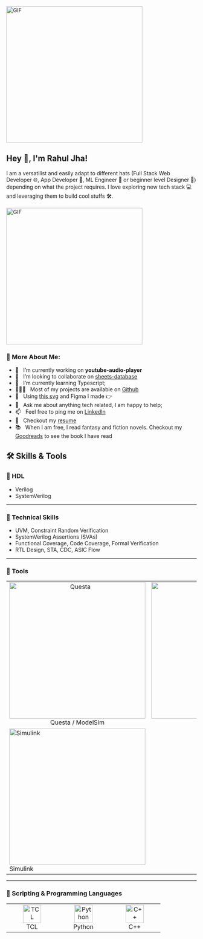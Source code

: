 <img align="center" alt="GIF" src="https://gist.githubusercontent.com/Prince-Shivaram/3ace2c813ca49546f3f5f20cd03a2d3e/raw/6058e76860d16ee29df949da3166b3653959318f/hello.gif" href="https://github.com/sp-xd" width="360px"/>

## Hey 👋, I'm Rahul Jha!


I am a versatilist and easily adapt to different hats (Full Stack Web Developer 🌐, App Developer 📱, ML Engineer 🤖 or beginner level Designer 🎨) depending on what the project requires. I love exploring new tech stack 💻 and leveraging them to build cool stuffs 🛠️. 
<br/>
<br/>
<img align="center" alt="GIF" src="https://github.com/SP-XD/SP-XD/blob/main/images/dev-working_rounded.gif?raw=true" href="https://github.com/sp-xd" width="360px"/>
  
### 🧐 More About Me:

- 🔭 &nbsp; I’m currently working on **youtube-audio-player**
- 🤝 &nbsp; I’m looking to collaborate on [sheets-database](https://github.com/rahul-jha98/sheets-database)
- 🌱 &nbsp; I’m currently learning Typescript; 
- 👨🏻‍💻 &nbsp; Most of my projects are available on [Github](https://github.com/rahul-jha98?tab=repositories)
- 🎨 &nbsp; Using [this svg](https://storyset.com/illustration/javascript-frameworks/amico) and Figma I made 👉
- 💬 &nbsp; Ask me about anything tech related, I am happy to help;
- 📫 &nbsp; Feel free to ping me on [LinkedIn](https://www.linkedin.com/in/rahul-jha98/)
- 📝 &nbsp; Checkout my [resume](https://drive.google.com/file/d/1ZpR5pVBTnl_Qybq7GE3MGy1SB1JehVSE/view?usp=sharing)
- 📚 &nbsp; When I am free, I read fantasy and fiction novels. Checkout my [Goodreads](https://www.goodreads.com/rahul-jha98) to see the book I have read


   
## 🛠️ Skills & Tools

### 🔹 HDL
- Verilog  
- SystemVerilog  

---

### 🔹 Technical Skills
- UVM, Constraint Random Verification  
- SystemVerilog Assertions (SVAs)  
- Functional Coverage, Code Coverage, Formal Verification  
- RTL Design, STA, CDC, ASIC Flow  

---
### 🔹 Tools
<table>
  <tr>
    <td align="center" width="120">
      <img src="https://upload.wikimedia.org/wikipedia/commons/9/99/ModelSim_logo.png" width="360px" alt="Questa"/>
      <br>Questa / ModelSim
    </td>
    <td align="center" width="120">
      <img src="https://seeklogo.com/images/X/xilinx-logo-615BBA9F9E-seeklogo.com.png" width="360px" alt="Vivado"/>
      <br>Xilinx Vivado
    </td>
    <td align="center" width="120">
      <img src="https://img.icons8.com/?size=512&id=117562&format=png" width="360px" alt="Synopsys"/>
      <br>Synopsys Tools
    </td>
    <td align="center" width="120">
      <img src="https://upload.wikimedia.org/wikipedia/commons/7/78/Cadence_logo.png" width="360px" alt="Cadence"/>
      <br>Cadence Virtuoso
    </td>
    <td align="center" width="120">
      <img src="https://upload.wikimedia.org/wikipedia/commons/2/21/Matlab_Logo.png" width="360px" alt="MATLAB"/>
      <br>MATLAB
    </td>
  </tr>
  <tr>
    <td align="top" width="120">
      <img src="https://upload.wikimedia.org/wikipedia/commons/2/24/Simulink_Logo.png" width="360px" alt="Simulink"/>
      <br>Simulink
    </td>
    <td align="center" width="120">
      <img src="https://upload.wikimedia.org/wikipedia/commons/9/9a/LabVIEW_logo.png" width="48" height="48" alt="LabVIEW"/>
      <br>LabVIEW
    </td>
    <td align="center" width="120">
      <img src="https://upload.wikimedia.org/wikipedia/commons/7/7e/Proteus_Logo.png" width="48" height="48" alt="Proteus"/>
      <br>Proteus
    </td>
    <td align="center" width="120">
      <img src="https://upload.wikimedia.org/wikipedia/commons/f/fc/Ansys_logo.png" width="48" height="48" alt="HFSS"/>
      <br>ANSYS HFSS
    </td>
    <td align="center" width="120">
      <img src="https://cdn.jsdelivr.net/gh/devicons/devicon/icons/linux/linux-original.svg" width="48" height="48" alt="Linux"/>
      <br>Linux
    </td>
  </tr>
</table>


---
### 🔹 Scripting & Programming Languages
<table>
  <tr>
    <td align="center" width="120">
      <img src="https://upload.wikimedia.org/wikipedia/commons/2/2a/Logo_of_the_TCL_Corporation.svg" width="48" height="48" alt="TCL"/>
      <br>TCL
    </td>
    <td align="center" width="120">
      <img src="https://cdn.jsdelivr.net/gh/devicons/devicon/icons/python/python-original.svg" width="48" height="48" alt="Python"/>
      <br>Python
    </td>
    <td align="center" width="120">
      <img src="https://cdn.jsdelivr.net/gh/devicons/devicon/icons/cplusplus/cplusplus-original.svg" width="48" height="48" alt="C++"/>
      <br>C++
    </td>
  </tr>
</table>
